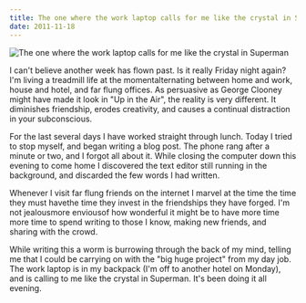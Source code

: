 ```yaml
---
title: The one where the work laptop calls for me like the crystal in Superman
date: 2011-11-18
---
```


![The one where the work laptop calls for me like the crystal in Superman](https://source.unsplash.com/ZYYS1kapOm8/1600x900)

I can't believe another week has flown past. Is it really Friday night again? I'm living a treadmill life at the momentalternating between home and work, house and hotel, and far flung offices. As persuasive as George Clooney might have made it look in "Up in the Air", the reality is very different. It diminishes friendship, erodes creativity, and causes a continual distraction in your subconscious.

For the last several days I have worked straight through lunch. Today I tried to stop myself, and began writing a blog post. The phone rang after a minute or two, and I forgot all about it. While closing the computer down this evening to come home I discovered the text editor still running in the background, and discarded the few words I had written.

Whenever I visit far flung friends on the internet I marvel at the time the time they must havethe time they invest in the friendships they have forged. I'm not jealousmore enviousof how wonderful it might be to have more time more time to spend writing to those I know, making new friends, and sharing with the crowd.

While writing this a worm is burrowing through the back of my mind, telling me that I could be carrying on with the "big huge project" from my day job. The work laptop is in my backpack (I'm off to another hotel on Monday), and is calling to me like the crystal in Superman. It's been doing it all evening.